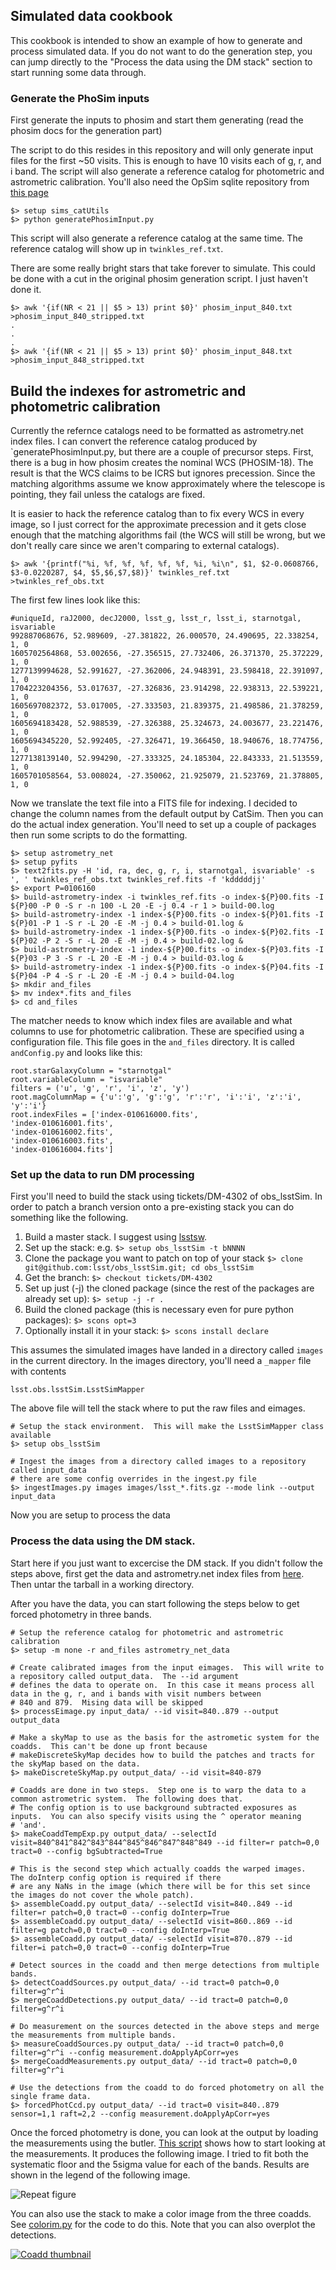 ## Simulated data cookbook
This cookbook is intended to show an example of how to generate and process simulated data.  If you do not want to do the generation step, you can jump directly to the "Process the data using the DM stack" section to start running some data through.

### Generate the PhoSim inputs
First generate the inputs to phosim and start them generating (read the phosim docs for the generation part)

The script to do this resides in this repository and will only generate input files for the first ~50 visits.  This is enough to have 10
visits each of g, r, and i band.  The script will also generate a reference catalog for photometric and astrometric calibration.
You'll also need the OpSim sqlite repository from [this 
page](https://confluence.lsstcorp.org/display/SIM/OpSim+Datasets+for+Cadence+Workshop+LSST2015)
```
$> setup sims_catUtils
$> python generatePhosimInput.py
```
This script will also generate a reference catalog at the same time.  The reference catalog will show up in `twinkles_ref.txt`.

There are some really bright stars that take forever to simulate.  This could be done with a cut
in the original phosim generation script.  I just haven't done it.
```
$> awk '{if(NR < 21 || $5 > 13) print $0}' phosim_input_840.txt >phosim_input_840_stripped.txt
.
.
.
$> awk '{if(NR < 21 || $5 > 13) print $0}' phosim_input_848.txt >phosim_input_848_stripped.txt
```

## Build the indexes for astrometric and photometric calibration
Currently the refernce catalogs need to be formatted as astrometry.net index files.  I can convert the 
reference catalog produced by `generatePhosimInput.py, but there are a couple of precursor steps.  First,
there is a bug in how phosim creates the nominal WCS (PHOSIM-18).  The result is that the WCS claims to be
ICRS but ignores precession.  Since the matching algorithms assume we know approximately where the telescope
is pointing, they fail unless the catalogs are fixed.

It is easier to hack the reference catalog than to fix every WCS in every image, so I just correct for the approximate
precession and it gets close enough that the matching algorithms fail (the WCS will still be wrong, but we don't really
care since we aren't comparing to external catalogs).

```
$> awk '{printf("%i, %f, %f, %f, %f, %f, %i, %i\n", $1, $2-0.0608766, $3-0.0220287, $4, $5,$6,$7,$8)}' twinkles_ref.txt >twinkles_ref_obs.txt
```
The first few lines look like this:
```
#uniqueId, raJ2000, decJ2000, lsst_g, lsst_r, lsst_i, starnotgal, isvariable
992887068676, 52.989609, -27.381822, 26.000570, 24.490695, 22.338254, 1, 0
1605702564868, 53.002656, -27.356515, 27.732406, 26.371370, 25.372229, 1, 0
1277139994628, 52.991627, -27.362006, 24.948391, 23.598418, 22.391097, 1, 0
1704223204356, 53.017637, -27.326836, 23.914298, 22.938313, 22.539221, 1, 0
1605697082372, 53.017005, -27.333503, 21.839375, 21.498586, 21.378259, 1, 0
1605694183428, 52.988539, -27.326388, 25.324673, 24.003677, 23.221476, 1, 0
1605694345220, 52.992405, -27.326471, 19.366450, 18.940676, 18.774756, 1, 0
1277138139140, 52.994290, -27.333325, 24.185304, 22.843333, 21.513559, 1, 0
1605701058564, 53.008024, -27.350062, 21.925079, 21.523769, 21.378805, 1, 0
```
Now we translate the text file into a FITS file for indexing. I decided to change the column names from the default output by CatSim.
Then you can do the actual index generation.  You'll need to set up a couple of packages then run some scripts to do the formatting.
```
$> setup astrometry_net
$> setup pyfits
$> text2fits.py -H 'id, ra, dec, g, r, i, starnotgal, isvariable' -s ', ' twinkles_ref_obs.txt twinkles_ref.fits -f 'kdddddjj'
$> export P=0106160
$> build-astrometry-index -i twinkles_ref.fits -o index-${P}00.fits -I ${P}00 -P 0 -S r -n 100 -L 20 -E -j 0.4 -r 1 > build-00.log
$> build-astrometry-index -1 index-${P}00.fits -o index-${P}01.fits -I ${P}01 -P 1 -S r -L 20 -E -M -j 0.4 > build-01.log &
$> build-astrometry-index -1 index-${P}00.fits -o index-${P}02.fits -I ${P}02 -P 2 -S r -L 20 -E -M -j 0.4 > build-02.log &
$> build-astrometry-index -1 index-${P}00.fits -o index-${P}03.fits -I ${P}03 -P 3 -S r -L 20 -E -M -j 0.4 > build-03.log &
$> build-astrometry-index -1 index-${P}00.fits -o index-${P}04.fits -I ${P}04 -P 4 -S r -L 20 -E -M -j 0.4 > build-04.log
$> mkdir and_files
$> mv index*.fits and_files
$> cd and_files
```
The matcher needs to know which index files are available and what columns to use for photometric calibration.  These are specified using a configuration file.  This file goes in the `and_files` directory.  It is called `andConfig.py` and looks like this:
```
root.starGalaxyColumn = "starnotgal"
root.variableColumn = "isvariable"
filters = ('u', 'g', 'r', 'i', 'z', 'y')
root.magColumnMap = {'u':'g', 'g':'g', 'r':'r', 'i':'i', 'z':'i', 'y':'i'}
root.indexFiles = ['index-010616000.fits',
'index-010616001.fits',
'index-010616002.fits',
'index-010616003.fits',
'index-010616004.fits']
```
### Set up the data to run DM processing
First you'll need to build the stack using tickets/DM-4302 of obs_lsstSim.  In order to patch a branch version onto a pre-existing
stack you can do something like the following.

1. Build a master stack.  I suggest using [lsstsw](https://confluence.lsstcorp.org/display/LDMDG/The+LSST+Software+Build+Tool).
2. Set up the stack: e.g. `$> setup obs_lsstSim -t bNNNN`
3. Clone the package you want to patch on top of your stack `$> clone git@github.com:lsst/obs_lsstSim.git; cd obs_lsstSim`
4. Get the branch: `$> checkout tickets/DM-4302`
5. Set up just (-j) the cloned package (since the rest of the packages are already set up): `$> setup -j -r .`
6. Build the cloned package (this is necessary even for pure python packages): `$> scons opt=3`
7. Optionally install it in your stack: `$> scons install declare`

This assumes the simulated images have landed in a directory called ```images```
in the current directory.  In the images directory, you'll need a ```_mapper``` file with contents
```
lsst.obs.lsstSim.LsstSimMapper
```
The above file will tell the stack where to put the raw files and eimages.
```
# Setup the stack environment.  This will make the LsstSimMapper class available
$> setup obs_lsstSim

# Ingest the images from a directory called images to a repository called input_data
# there are some config overrides in the ingest.py file
$> ingestImages.py images images/lsst_*.fits.gz --mode link --output input_data
```
Now you are setup to process the data

### Process the data using the DM stack.
Start here if you just want to excercise the DM stack.  If you didn't follow the steps above, first get the data and astrometry.net index files from
[here](https://lsst-web.ncsa.illinois.edu/~krughoff/data/gri_data.tar.gz).  Then untar the tarball in a working directory.

After you have the data, you can start following the steps below to get forced photometry in three bands.
```
# Setup the reference catalog for photometric and astrometric calibration
$> setup -m none -r and_files astrometry_net_data

# Create calibrated images from the input eimages.  This will write to a repository called output_data.  The --id argument
# defines the data to operate on.  In this case it means process all data in the g, r, and i bands with visit numbers between
# 840 and 879.  Mising data will be skipped
$> processEimage.py input_data/ --id visit=840..879 --output output_data

# Make a skyMap to use as the basis for the astrometic system for the coadds.  This can't be done up front because
# makeDiscreteSkyMap decides how to build the patches and tracts for the skyMap based on the data.
$> makeDiscreteSkyMap.py output_data/ --id visit=840-879

# Coadds are done in two steps.  Step one is to warp the data to a common astrometric system.  The following does that.
# The config option is to use background subtracted exposures as inputs.  You can also specify visits using the ^ operator meaning 
# 'and'.
$> makeCoaddTempExp.py output_data/ --selectId visit=840^841^842^843^844^845^846^847^848^849 --id filter=r patch=0,0 tract=0 --config bgSubtracted=True

# This is the second step which actually coadds the warped images.  The doInterp config option is required if there
# are any NaNs in the image (which there will be for this set since the images do not cover the whole patch).
$> assembleCoadd.py output_data/ --selectId visit=840..849 --id filter=r patch=0,0 tract=0 --config doInterp=True
$> assembleCoadd.py output_data/ --selectId visit=860..869 --id filter=g patch=0,0 tract=0 --config doInterp=True
$> assembleCoadd.py output_data/ --selectId visit=870..879 --id filter=i patch=0,0 tract=0 --config doInterp=True

# Detect sources in the coadd and then merge detections from multiple bands.
$> detectCoaddSources.py output_data/ --id tract=0 patch=0,0 filter=g^r^i
$> mergeCoaddDetections.py output_data/ --id tract=0 patch=0,0 filter=g^r^i

# Do measurement on the sources detected in the above steps and merge the measurements from multiple bands.
$> measureCoaddSources.py output_data/ --id tract=0 patch=0,0 filter=g^r^i --config measurement.doApplyApCorr=yes
$> mergeCoaddMeasurements.py output_data/ --id tract=0 patch=0,0 filter=g^r^i

# Use the detections from the coadd to do forced photometry on all the single frame data.
$> forcedPhotCcd.py output_data/ --id tract=0 visit=840..879 sensor=1,1 raft=2,2 --config measurement.doApplyApCorr=yes
```
Once the forced photometry is done, you can look at the output by loading the measurements using the butler.  [This script](plot_point_mags_gri.py) shows how to start looking at the measurements.  It produces the following image.  I tried to fit both
the systematic floor and the 5sigma value for each of the bands.  Results are shown in the legend of the following image.

![Repeat figure](gri_err.png)

You can also use the stack to make a color image from the three coadds.  See [colorim.py](colorim.py) for the code to do this.  Note that you can also overplot the detections.

[![Coadd thumbnail](rgb_coadd_thumb.png)](rgb_coadd.png)
